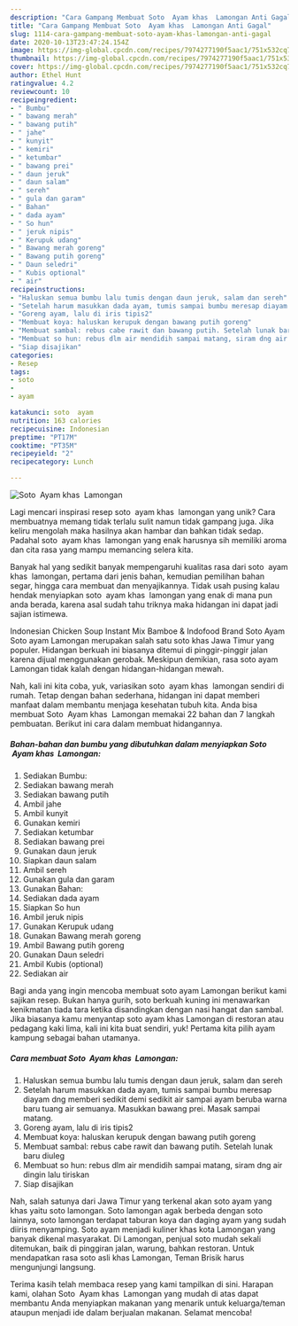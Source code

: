 ```yaml
---
description: "Cara Gampang Membuat Soto  Ayam khas  Lamongan Anti Gagal"
title: "Cara Gampang Membuat Soto  Ayam khas  Lamongan Anti Gagal"
slug: 1114-cara-gampang-membuat-soto-ayam-khas-lamongan-anti-gagal
date: 2020-10-13T23:47:24.154Z
image: https://img-global.cpcdn.com/recipes/7974277190f5aac1/751x532cq70/soto-ayam-khas-lamongan-foto-resep-utama.jpg
thumbnail: https://img-global.cpcdn.com/recipes/7974277190f5aac1/751x532cq70/soto-ayam-khas-lamongan-foto-resep-utama.jpg
cover: https://img-global.cpcdn.com/recipes/7974277190f5aac1/751x532cq70/soto-ayam-khas-lamongan-foto-resep-utama.jpg
author: Ethel Hunt
ratingvalue: 4.2
reviewcount: 10
recipeingredient:
- " Bumbu"
- " bawang merah"
- " bawang putih"
- " jahe"
- " kunyit"
- " kemiri"
- " ketumbar"
- " bawang prei"
- " daun jeruk"
- " daun salam"
- " sereh"
- " gula dan garam"
- " Bahan"
- " dada ayam"
- " So hun"
- " jeruk nipis"
- " Kerupuk udang"
- " Bawang merah goreng"
- " Bawang putih goreng"
- " Daun seledri"
- " Kubis optional"
- " air"
recipeinstructions:
- "Haluskan semua bumbu lalu tumis dengan daun jeruk, salam dan sereh"
- "Setelah harum masukkan dada ayam, tumis sampai bumbu meresap diayam dng memberi sedikit demi sedikit air sampai ayam beruba warna baru tuang air semuanya. Masukkan bawang prei. Masak sampai matang."
- "Goreng ayam, lalu di iris tipis2"
- "Membuat koya: haluskan kerupuk dengan bawang putih goreng"
- "Membuat sambal: rebus cabe rawit dan bawang putih. Setelah lunak baru diuleg"
- "Membuat so hun: rebus dlm air mendidih sampai matang, siram dng air dingin lalu tiriskan"
- "Siap disajikan"
categories:
- Resep
tags:
- soto
- 
- ayam

katakunci: soto  ayam 
nutrition: 163 calories
recipecuisine: Indonesian
preptime: "PT17M"
cooktime: "PT35M"
recipeyield: "2"
recipecategory: Lunch

---
```



![Soto  Ayam khas  Lamongan](https://img-global.cpcdn.com/recipes/7974277190f5aac1/751x532cq70/soto-ayam-khas-lamongan-foto-resep-utama.jpg)

Lagi mencari inspirasi resep soto  ayam khas  lamongan yang unik? Cara membuatnya memang tidak terlalu sulit namun tidak gampang juga. Jika keliru mengolah maka hasilnya akan hambar dan bahkan tidak sedap. Padahal soto  ayam khas  lamongan yang enak harusnya sih memiliki aroma dan cita rasa yang mampu memancing selera kita.

Banyak hal yang sedikit banyak mempengaruhi kualitas rasa dari soto  ayam khas  lamongan, pertama dari jenis bahan, kemudian pemilihan bahan segar, hingga cara membuat dan menyajikannya. Tidak usah pusing kalau hendak menyiapkan soto  ayam khas  lamongan yang enak di mana pun anda berada, karena asal sudah tahu triknya maka hidangan ini dapat jadi sajian istimewa.

Indonesian Chicken Soup Instant Mix Bamboe &amp; Indofood Brand Soto Ayam Soto ayam Lamongan merupakan salah satu soto khas Jawa Timur yang populer. Hidangan berkuah ini biasanya ditemui di pinggir-pinggir jalan karena dijual menggunakan gerobak. Meskipun demikian, rasa soto ayam Lamongan tidak kalah dengan hidangan-hidangan mewah.


Nah, kali ini kita coba, yuk, variasikan soto  ayam khas  lamongan sendiri di rumah. Tetap dengan bahan sederhana, hidangan ini dapat memberi manfaat dalam membantu menjaga kesehatan tubuh kita. Anda bisa membuat Soto  Ayam khas  Lamongan memakai 22 bahan dan 7 langkah pembuatan. Berikut ini cara dalam membuat hidangannya.

<!--inarticleads1-->

##### Bahan-bahan dan bumbu yang dibutuhkan dalam menyiapkan Soto  Ayam khas  Lamongan:

1. Sediakan  Bumbu:
1. Sediakan  bawang merah
1. Sediakan  bawang putih
1. Ambil  jahe
1. Ambil  kunyit
1. Gunakan  kemiri
1. Sediakan  ketumbar
1. Sediakan  bawang prei
1. Gunakan  daun jeruk
1. Siapkan  daun salam
1. Ambil  sereh
1. Gunakan  gula dan garam
1. Gunakan  Bahan:
1. Sediakan  dada ayam
1. Siapkan  So hun
1. Ambil  jeruk nipis
1. Gunakan  Kerupuk udang
1. Gunakan  Bawang merah goreng
1. Ambil  Bawang putih goreng
1. Gunakan  Daun seledri
1. Ambil  Kubis (optional)
1. Sediakan  air


Bagi anda yang ingin mencoba membuat soto ayam Lamongan berikut kami sajikan resep. Bukan hanya gurih, soto berkuah kuning ini menawarkan kenikmatan tiada tara ketika disandingkan dengan nasi hangat dan sambal. Jika biasanya kamu menyantap soto ayam khas Lamongan di restoran atau pedagang kaki lima, kali ini kita buat sendiri, yuk! Pertama kita pilih ayam kampung sebagai bahan utamanya. 

<!--inarticleads2-->

##### Cara membuat Soto  Ayam khas  Lamongan:

1. Haluskan semua bumbu lalu tumis dengan daun jeruk, salam dan sereh
1. Setelah harum masukkan dada ayam, tumis sampai bumbu meresap diayam dng memberi sedikit demi sedikit air sampai ayam beruba warna baru tuang air semuanya. Masukkan bawang prei. Masak sampai matang.
1. Goreng ayam, lalu di iris tipis2
1. Membuat koya: haluskan kerupuk dengan bawang putih goreng
1. Membuat sambal: rebus cabe rawit dan bawang putih. Setelah lunak baru diuleg
1. Membuat so hun: rebus dlm air mendidih sampai matang, siram dng air dingin lalu tiriskan
1. Siap disajikan


Nah, salah satunya dari Jawa Timur yang terkenal akan soto ayam yang khas yaitu soto lamongan. Soto lamongan agak berbeda dengan soto lainnya, soto lamongan terdapat taburan koya dan daging ayam yang sudah diiris menyamping. Soto ayam menjadi kuliner khas kota Lamongan yang banyak dikenal masyarakat. Di Lamongan, penjual soto mudah sekali ditemukan, baik di pinggiran jalan, warung, bahkan restoran. Untuk mendapatkan rasa soto asli khas Lamongan, Teman Brisik harus mengunjungi langsung. 

Terima kasih telah membaca resep yang kami tampilkan di sini. Harapan kami, olahan Soto  Ayam khas  Lamongan yang mudah di atas dapat membantu Anda menyiapkan makanan yang menarik untuk keluarga/teman ataupun menjadi ide dalam berjualan makanan. Selamat mencoba!
